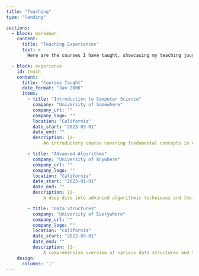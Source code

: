 ```yaml
---
title: "Teaching"
type: "landing"

sections:
  - block: markdown
    content:
      title: "Teaching Experiences"
      text: >
        Here are the courses I have taught, showcasing my teaching journey.

  - block: experience
    id: teach
    content:
      title: "Courses Taught"
      date_format: "Jan 2006"
      items:
        - title: "Introduction to Computer Science"
          company: "University of Somewhere"
          company_url: ""
          company_logo: ""
          location: "California"
          date_start: "2023-09-01"
          date_end: ""
          description: |2-
              An introductory course covering fundamental concepts in computer science.

        - title: "Advanced Algorithms"
          company: "University of Anywhere"
          company_url: ""
          company_logo: ""
          location: "California"
          date_start: "2023-01-01"
          date_end: ""
          description: |2-
              A deep dive into advanced algorithmic techniques and their applications.

        - title: "Data Structures"
          company: "University of Everywhere"
          company_url: ""
          company_logo: ""
          location: "California"
          date_start: "2022-09-01"
          date_end: ""
          description: |2-
              A comprehensive overview of various data structures and their use cases.
    design:
      columns: '1'
---
```

